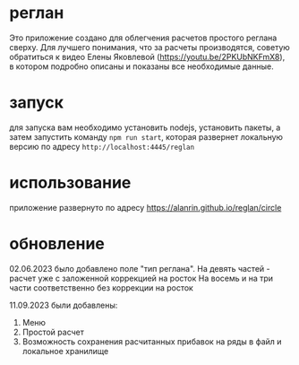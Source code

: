 # реглан

Это приложение создано для облегчения расчетов простого реглана сверху.
Для лучшего понимания, что за расчеты производятся, советую обратиться к видео Елены Яковлевой (https://youtu.be/2PKUbNKFmX8), в котором подробно описаны и показаны все необходимые данные.

# запуск

для запуска вам необходимо установить nodejs, установить пакеты, а затем запустить команду
`npm run start`, которая развернет локальную версию по адресу `http://localhost:4445/reglan`

# использование

приложение развернуто по адресу https://alanrin.github.io/reglan/circle

# обновление

02.06.2023 было добавлено поле "тип реглана".
На девять частей - расчет уже с заложенной коррекцией на росток
На восемь и на три части соответственно без коррекции на росток

11.09.2023
были добавлены:
1) Меню
2) Простой расчет
3) Возможность сохранения расчитанных прибавок на ряды в файл и локальное хранилище
